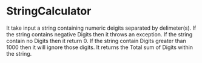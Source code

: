 # StringCalculator
It take input a string containing numeric deigits separated by delimeter(s).
If the string contains negative Digits then it throws an exception.
If the string contain no Digits then it return 0.
If the string contain Digits greater than 1000 then it will ignore those digits.
It returns the Total sum of Digits within the string.
